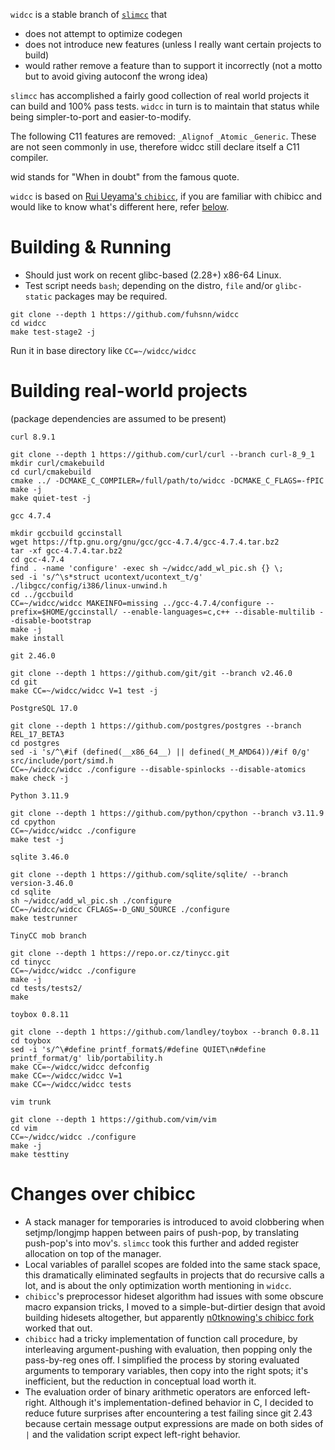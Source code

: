 `widcc` is a stable branch of [`slimcc`](https://github.com/fuhsnn/slimcc) that
 - does not attempt to optimize codegen 
 - does not introduce new features (unless I really want certain projects to build)
 - would rather remove a feature than to support it incorrectly (not a motto but to avoid giving autoconf the wrong idea)
 
`slimcc` has accomplished a fairly good collection of real world projects it can build and 100% pass tests. `widcc` in turn is to maintain that status while being simpler-to-port and easier-to-modify.

The following C11 features are removed: `_Alignof` `_Atomic` `_Generic`. These are not seen commonly in use, therefore widcc still declare itself a C11 compiler. 

wid stands for "When in doubt" from the famous quote.

`widcc` is based on [Rui Ueyama's `chibicc`](https://github.com/rui314/chibicc), if you are familiar with chibicc and would like to know what's different here, refer [below](#changes-over-chibicc).

# Building & Running
 - Should just work on recent glibc-based (2.28+) x86-64 Linux.
 - Test script needs `bash`; depending on the distro, `file` and/or `glibc-static` packages may be required.
```
git clone --depth 1 https://github.com/fuhsnn/widcc
cd widcc
make test-stage2 -j
```
Run it in base directory like `CC=~/widcc/widcc`

# Building real-world projects

(package dependencies are assumed to be present)

`curl 8.9.1`
```
git clone --depth 1 https://github.com/curl/curl --branch curl-8_9_1
mkdir curl/cmakebuild
cd curl/cmakebuild
cmake ../ -DCMAKE_C_COMPILER=/full/path/to/widcc -DCMAKE_C_FLAGS=-fPIC
make -j
make quiet-test -j
```
`gcc 4.7.4`
```
mkdir gccbuild gccinstall
wget https://ftp.gnu.org/gnu/gcc/gcc-4.7.4/gcc-4.7.4.tar.bz2
tar -xf gcc-4.7.4.tar.bz2
cd gcc-4.7.4
find . -name 'configure' -exec sh ~/widcc/add_wl_pic.sh {} \;
sed -i 's/^\s*struct ucontext/ucontext_t/g' ./libgcc/config/i386/linux-unwind.h
cd ../gccbuild
CC=~/widcc/widcc MAKEINFO=missing ../gcc-4.7.4/configure --prefix=$HOME/gccinstall/ --enable-languages=c,c++ --disable-multilib --disable-bootstrap
make -j
make install
```
`git 2.46.0`
```
git clone --depth 1 https://github.com/git/git --branch v2.46.0
cd git
make CC=~/widcc/widcc V=1 test -j
```
`PostgreSQL 17.0`
```
git clone --depth 1 https://github.com/postgres/postgres --branch REL_17_BETA3
cd postgres
sed -i 's/^\#if (defined(__x86_64__) || defined(_M_AMD64))/#if 0/g' src/include/port/simd.h
CC=~/widcc/widcc ./configure --disable-spinlocks --disable-atomics
make check -j
```
`Python 3.11.9`
```
git clone --depth 1 https://github.com/python/cpython --branch v3.11.9
cd cpython
CC=~/widcc/widcc ./configure
make test -j
```
`sqlite 3.46.0`
```
git clone --depth 1 https://github.com/sqlite/sqlite/ --branch version-3.46.0
cd sqlite
sh ~/widcc/add_wl_pic.sh ./configure
CC=~/widcc/widcc CFLAGS=-D_GNU_SOURCE ./configure
make testrunner
```
`TinyCC mob branch`
```
git clone --depth 1 https://repo.or.cz/tinycc.git
cd tinycc
CC=~/widcc/widcc ./configure
make -j
cd tests/tests2/
make
```
`toybox 0.8.11`
```
git clone --depth 1 https://github.com/landley/toybox --branch 0.8.11
cd toybox
sed -i 's/^\#define printf_format$/#define QUIET\n#define printf_format/g' lib/portability.h
make CC=~/widcc/widcc defconfig
make CC=~/widcc/widcc V=1
make CC=~/widcc/widcc tests
```
`vim trunk`
```
git clone --depth 1 https://github.com/vim/vim
cd vim
CC=~/widcc/widcc ./configure
make -j
make testtiny
```

# Changes over chibicc
- A stack manager for temporaries is introduced to avoid clobbering when setjmp/longjmp happen between pairs of push-pop, by translating push-pop's into mov's. `slimcc` took this further and added register allocation on top of the manager.
- Local variables of parallel scopes are folded into the same stack space, this dramatically eliminated segfaults in projects that do recursive calls a lot, and is about the only optimization worth mentioning in `widcc`.
- `chibicc`'s preprocessor hideset algorithm had issues with some obscure macro expansion tricks, I moved to a simple-but-dirtier design that avoid building hidesets altogether, but apparently [n0tknowing's chibicc fork](https://github.com/n0tknowing/chibicc) worked that out.
- `chibicc` had a tricky implementation of function call procedure, by interleaving argument-pushing with evaluation, then popping only the pass-by-reg ones off. I simplified the process by storing evaluated arguments to temporary variables, then copy into the right spots; it's inefficient, but the reduction in conceptual load worth it.
- The evaluation order of binary arithmetic operators are enforced left-right. Although it's implementation-defined behavior in C, I decided to reduce future surprises after encountering a test failing since git 2.43 because certain message output expressions are made on both sides of `|` and the validation script expect left-right behavior.
